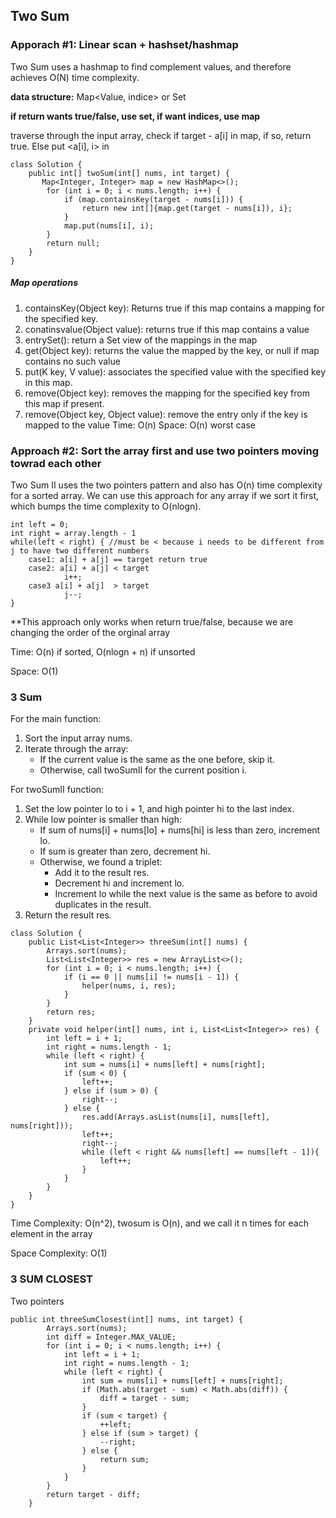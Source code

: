 
## Two Sum
### Apporach #1: Linear scan + hashset/hashmap
Two Sum uses a hashmap to find complement values, and therefore achieves O(N) time complexity.

**data structure:** Map<Value, indice> or Set<Integer>
    
**if return wants true/false, use set, if want indices, use map**

traverse through the input array, check if target - a[i] in map, if so, return true. Else put <a[i], i> in
```
class Solution {
    public int[] twoSum(int[] nums, int target) {
       Map<Integer, Integer> map = new HashMap<>();
        for (int i = 0; i < nums.length; i++) {
            if (map.containsKey(target - nums[i])) {
                return new int[]{map.get(target - nums[i]), i}; 
            } 
            map.put(nums[i], i);
        }
        return null;
    }
}
```
##### Map operations
1. containsKey(Object key): Returns true if this map contains a mapping for the specified key.
2. conatinsvalue(Object value): returns true if this map contains a value
3. entrySet(): return a Set view of the mappings in the map
4. get(Object key): returns the value the mapped by the key, or null if map contains no such value
5. put(K key, V value): associates the specified value with the specified key in this map.
6. remove(Object key): removes the mapping for the specified key from this map if present.
7. remove(Object key, Object value): remove the entry only if the key is mapped to the value
Time: O(n)
Space: O(n) worst case

### Approach #2: Sort the array first and use two pointers moving towrad each other

Two Sum II uses the two pointers pattern and also has O(n) time complexity for a sorted array. We can use this approach for any array if we sort it first, which bumps the time complexity to O(nlogn).
```
int left = 0;
int right = array.length - 1
while(left < right) { //must be < because i needs to be different from j to have two different numbers
    case1: a[i] + a[j] == target return true
    case2: a[i] + a[j] < target
            i++;
    case3 a[i] + a[j]  > target
            j--;
}
```

**This approach only works when return true/false, because we are changing the order of the orginal array

Time: O(n) if sorted, O(nlogn + n) if unsorted

Space: O(1)

### 3 Sum
For the main function:
1. Sort the input array nums.
2. Iterate through the array:
    - If the current value is the same as the one before, skip it.
    - Otherwise, call twoSumII for the current position i.
    
For twoSumII function:
1. Set the low pointer lo to i + 1, and high pointer hi to the last index.
2. While low pointer is smaller than high:
    - If sum of nums[i] + nums[lo] + nums[hi] is less than zero, increment lo.
    - If sum is greater than zero, decrement hi.
    - Otherwise, we found a triplet:
        - Add it to the result res.
        - Decrement hi and increment lo.
        - Increment lo while the next value is the same as before to avoid duplicates in the result.
3. Return the result res.
```
class Solution {
    public List<List<Integer>> threeSum(int[] nums) {
        Arrays.sort(nums);
        List<List<Integer>> res = new ArrayList<>();
        for (int i = 0; i < nums.length; i++) {
            if (i == 0 || nums[i] != nums[i - 1]) {
                helper(nums, i, res);
            }
        }
        return res;
    }
    private void helper(int[] nums, int i, List<List<Integer>> res) {
        int left = i + 1; 
        int right = nums.length - 1;
        while (left < right) {
            int sum = nums[i] + nums[left] + nums[right];
            if (sum < 0) {
                left++;
            } else if (sum > 0) {
                right--; 
            } else {
                res.add(Arrays.asList(nums[i], nums[left], nums[right]));
                left++;
                right--;
                while (left < right && nums[left] == nums[left - 1]){
                    left++;
                }
            }
        }
    }
}
```
Time Complexity: O(n^2), twosum is O(n), and we call it n times for each element in the array

Space Complexity: O(1)

### 3 SUM CLOSEST
Two pointers 
```
public int threeSumClosest(int[] nums, int target) {
        Arrays.sort(nums);
        int diff = Integer.MAX_VALUE;
        for (int i = 0; i < nums.length; i++) {
            int left = i + 1;
            int right = nums.length - 1;
            while (left < right) {
                int sum = nums[i] + nums[left] + nums[right];
                if (Math.abs(target - sum) < Math.abs(diff)) {
                    diff = target - sum;
                }
                if (sum < target) {
                    ++left;
                } else if (sum > target) {
                    --right;
                } else {
                    return sum;
                }
            }
        }
        return target - diff;
    }
```
